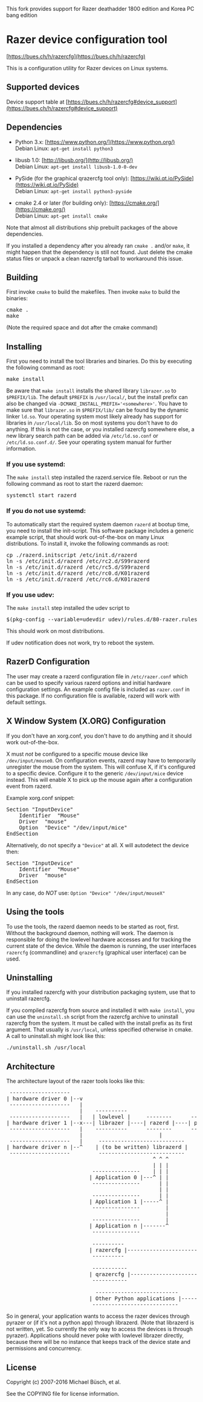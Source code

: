 This fork provides support for Razer deathadder 1800 edition and Korea PC bang edition

Razer device configuration tool
===============================

[https://bues.ch/h/razercfg](https://bues.ch/h/razercfg)

This is a configuration utility for Razer devices on Linux systems.

Supported devices
-----------------

Device support table at [https://bues.ch/h/razercfg#device_support](https://bues.ch/h/razercfg#device_support)

Dependencies
------------

* Python 3.x: [https://www.python.org/](https://www.python.org/)  
  Debian Linux: `apt-get install python3`

* libusb 1.0: [http://libusb.org/](http://libusb.org/)   
Debian Linux: `apt-get install libusb-1.0-0-dev`

* PySide (for the graphical qrazercfg tool only): [https://wiki.qt.io/PySide](https://wiki.qt.io/PySide)  
Debian Linux: `apt-get install python3-pyside`

* cmake 2.4 or later (for building only): [https://cmake.org/](https://cmake.org/)  
Debian Linux: `apt-get install cmake`

Note that almost all distributions ship prebuilt packages of the
above dependencies.

If you installed a dependency after you already ran `cmake .` and/or `make`, it
might happen that the dependency is still not found. Just delete the cmake
status files or unpack a clean razercfg tarball to workaround this issue.


Building
--------

First invoke `cmake` to build the makefiles.
Then invoke `make` to build the binaries:

<pre>
cmake .
make
</pre>

(Note the required space and dot after the cmake command)

Installing
----------

First you need to install the tool libraries and binaries. Do this by executing
the following command as root:

<pre>
make install
</pre>

Be aware that `make install` installs the shared library `librazer.so` to `$PREFIX/lib`.
The default `$PREFIX` is `/usr/local/`, but the install prefix can also be changed via `-DCMAKE_INSTALL_PREFIX='<somewhere>'`.
You have to make sure that `librazer.so` in `$PREFIX/lib/` can be found by the dynamic linker `ld.so`.
Your operating system most likely already has support for libraries in `/usr/local/lib`. So on most systems you don't have to do anything.
If this is not the case, or you installed razercfg somewhere else, a new library search path can be added via `/etc/ld.so.conf` or `/etc/ld.so.conf.d/`.
See your operating system manual for further information.

### If you use **systemd**:

The `make install` step installed the razerd.service file. Reboot or run the
following command as root to start the razerd daemon:

<pre>
systemctl start razerd
</pre>

### If you do **not** use systemd:

To automatically start the required system daemon `razerd` at bootup time, you
need to install the init-script. This software package includes a generic
example script, that should work out-of-the-box on many Linux distributions. To
install it, invoke the following commands as root:

<pre>
cp ./razerd.initscript /etc/init.d/razerd
ln -s /etc/init.d/razerd /etc/rc2.d/S99razerd
ln -s /etc/init.d/razerd /etc/rc5.d/S99razerd
ln -s /etc/init.d/razerd /etc/rc0.d/K01razerd
ln -s /etc/init.d/razerd /etc/rc6.d/K01razerd
</pre>

### If you use **udev**:

The `make install` step installed the udev script to
<pre>
$(pkg-config --variable=udevdir udev)/rules.d/80-razer.rules
</pre>
This should work on most distributions.

If udev notification does not work, try to reboot the system.

RazerD Configuration
--------------------

The user may create a razerd configuration file in `/etc/razer.conf` which can be
used to specify various razerd options and initial hardware configuration
settings.
An example config file is included as `razer.conf` in this package.
If no configuration file is available, razerd will work with default settings.

X Window System (X.ORG) Configuration
-------------------------------------

If you don't have an xorg.conf, you don't have to do anything and it should work
out-of-the-box.

X must _not_ be configured to a specific mouse device like `/dev/input/mouse0`. On
configuration events, razerd may have to temporarily unregister the mouse from
the system. This will confuse X, if it's configured to a specific device.
Configure it to the generic `/dev/input/mice` device instead. This will enable X
to pick up the mouse again after a configuration event from razerd.

Example xorg.conf snippet:

<pre>
Section "InputDevice"
    Identifier	"Mouse"
    Driver	"mouse"
    Option	"Device" "/dev/input/mice"
EndSection
</pre>

Alternatively, do not specify a `"Device"` at all. X will autodetect the device
then:

<pre>
Section "InputDevice"
    Identifier	"Mouse"
    Driver	"mouse"
EndSection
</pre>

In any case, do _NOT_ use: `Option "Device" "/dev/input/mouseX"`

Using the tools
---------------

To use the tools, the razerd daemon needs to be started as root, first. Without
the background daemon, nothing will work. The daemon is responsible for doing
the lowlevel hardware accesses and for tracking the current state of the device.
While the daemon is running, the user interfaces `razercfg` (commandline) and
`qrazercfg` (graphical user interface) can be used.

Uninstalling
------------

If you installed razercfg with your distribution packaging system, use that to
uninstall razercfg.

If you compiled razercfg from source and installed it with `make install`, you
can use the `uninstall.sh` script from the razercfg archive to uninstall
razercfg from the system. It must be called with the install prefix as its first
argument. That usually is `/usr/local`, unless specified otherwise in cmake. A
call to uninstall.sh might look like this:

<pre>
./uninstall.sh /usr/local
</pre>

Architecture
------------

The architecture layout of the razer tools looks like this:

<pre>
 -------------------
| hardware driver 0 |--v
 -------------------   |
                       |    ----------
 -------------------   |   | lowlevel |     --------      ---------
| hardware driver 1 |--x---| librazer |----| razerd |----| pyrazer |
 -------------------   |    ----------      --------      ---------
                       |                        |           ^ ^ ^
 -------------------   |     ---------------------------    | | |
| hardware driver n |--^    | (to be written) librazerd |   | | |
 -------------------         ---------------------------    | | |
                                              ^ ^ ^         | | |
                                              | | |         | | |
                           ---------------    | | |         | | |
                          | Application 0 |---^ | |         | | |
                           ---------------      | |         | | |
                                                | |         | | |
                           ---------------      | |         | | |
                          | Application 1 |-----^ |         | | |
                           ---------------        |         | | |
                                                  |         | | |
                           ---------------        |         | | |
                          | Application n |-------^         | | |
                           ---------------                  | | |
                                                            | | |
                           ----------                       | | |
                          | razercfg |----------------------^ | |
                           ----------                         | |
                                                              | |
                           -----------                        | |
                          | qrazercfg |-----------------------^ |
                           -----------                          |
                                                                |
                            --------------------------          |
                          | Other Python applications |---------^
                           ---------------------------
</pre>

So in general, your application wants to access the razer devices through
pyrazer or (if it's not a python app) through librazerd.
(Note that librazerd is not written, yet. So currently the only way to access
the devices is through pyrazer).
Applications should never poke with lowlevel librazer directly, because there
will be no instance that keeps track of the device state and permissions and
concurrency.

License
-------

Copyright (c) 2007-2016 Michael Büsch, et al.

See the COPYING file for license information.
